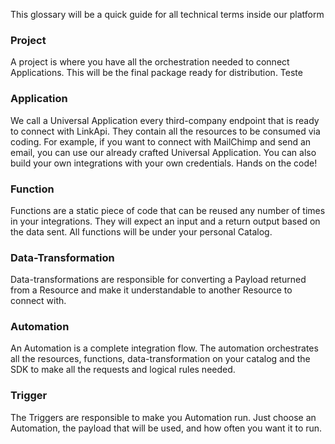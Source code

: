 This glossary will be a quick guide for all technical terms inside our platform

### Project
A project is where you have all the orchestration needed to connect Applications. 
This will be the final package ready for distribution.
Teste
                
### Application
We call a Universal Application every third-company endpoint that is ready to connect with LinkApi. 
They contain all the resources to be consumed via coding. For example, if you want to connect with MailChimp and send an email, 
you can use our already crafted Universal Application.
You can also build your own integrations with your own credentials. Hands on the code!

### Function
Functions are a static piece of code that can be reused any number of times in your integrations. 
They will expect an input and a return output based on the data sent. All functions will be under your personal Catalog.

### Data-Transformation
Data-transformations are responsible for converting a Payload returned from a Resource and make it understandable 
to another Resource to connect with.

### Automation
An Automation is a complete integration flow. The automation orchestrates all the resources, functions,
data-transformation on your catalog and the SDK to make all the requests and logical rules needed.

### Trigger
The Triggers are responsible to make you Automation run. Just choose an Automation, the payload that will be
used, and how often you want it to run.
